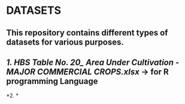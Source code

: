 # DATASETS
**This repository contains different types of datasets for various purposes.**
-
*1.  HBS Table No. 20_ Area Under Cultivation - MAJOR COMMERCIAL CROPS.xlsx* -> for R programming Language
-
*2. *
